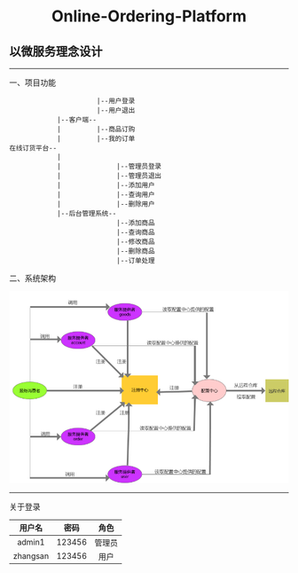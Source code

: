 <h1 align="center">Online-Ordering-Platform</h1>

## 以微服务理念设计 ##

---

一、项目功能

```
                      |--用户登录
                      |--用户退出
            |--客户端--
            |         |--商品订购
            |         |--我的订单
在线订货平台--
            |
            |              |--管理员登录
            |              |--管理员退出
            |              |--添加用户
            |              |--查询用户
            |              |--删除用户
            |--后台管理系统--
                           |--添加商品
                           |--查询商品
                           |--修改商品
                           |--删除商品
                           |--订单处理
```

二、系统架构 <br>

![1](https://github.com/CMINI777/online-ordering-platform/blob/master/model.zh-CN.png)

-----

关于登录

| 用户名 | 密码 | 角色 |
| :---: | :---: | :---: |
| admin1 | 123456 | 管理员 |
| zhangsan | 123456 | 用户 |
